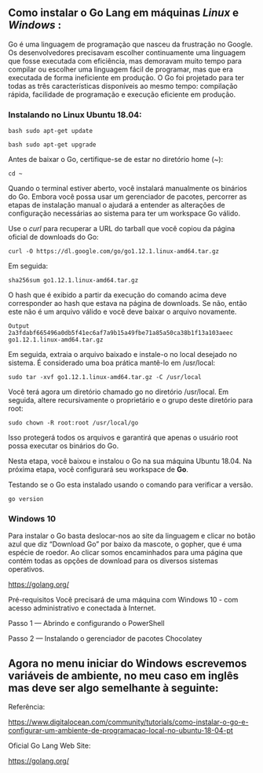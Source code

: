 
## Como instalar o **Go Lang** em máquinas *Linux* e *Windows* :

Go é uma linguagem de programação que nasceu da frustração no Google. Os desenvolvedores precisavam escolher continuamente uma linguagem que fosse executada com eficiência, mas demoravam muito tempo para compilar ou escolher uma linguagem fácil de programar, mas que era executada de forma ineficiente em produção. O Go foi projetado para ter todas as três características disponíveis ao mesmo tempo: compilação rápida, facilidade de programação e execução eficiente em produção.

### Instalando no Linux Ubuntu 18.04:

```bash sudo apt-get update ```

```bash sudo apt-get upgrade ```

Antes de baixar o Go, certifique-se de estar no diretório home (~):


``` cd ~ ```

Quando o terminal estiver aberto, você instalará manualmente os binários do Go. Embora você possa usar um gerenciador de pacotes, percorrer as etapas de instalação manual o ajudará a entender as alterações de configuração necessárias ao sistema para ter um workspace Go válido.

Use o *curl* para recuperar a URL do tarball que você copiou da página oficial de downloads do Go:

``` curl -O https://dl.google.com/go/go1.12.1.linux-amd64.tar.gz  ```


Em seguida:

``` sha256sum go1.12.1.linux-amd64.tar.gz ```

O hash que é exibido a partir da execução do comando acima deve corresponder ao hash que estava na página de downloads. Se não, então este não é um arquivo válido e você deve baixar o arquivo novamente.

``` 
Output
2a3fdabf665496a0db5f41ec6af7a9b15a49fbe71a85a50ca38b1f13a103aeec  go1.12.1.linux-amd64.tar.gz 
``` 

Em seguida, extraia o arquivo baixado e instale-o no local desejado no sistema. É considerado uma boa prática mantê-lo em /usr/local:

``` sudo tar -xvf go1.12.1.linux-amd64.tar.gz -C /usr/local ``` 

Você terá agora um diretório chamado go no diretório /usr/local. Em seguida, altere recursivamente o proprietário e o grupo deste diretório para root:


``` sudo chown -R root:root /usr/local/go ```

Isso protegerá todos os arquivos e garantirá que apenas o usuário root possa executar os binários do Go.

Nesta etapa, você baixou e instalou o Go na sua máquina Ubuntu 18.04. Na próxima etapa, você configurará seu workspace de **Go**.

Testando se o Go esta instalado usando o comando para verificar a versão.

 
``` go version ```

### Windows 10

Para instalar o Go basta deslocar-nos ao site da linguagem e clicar no botão azul que diz “Download Go” por baixo da mascote, o gopher, que é uma espécie de roedor. Ao clicar somos encaminhados para uma página que contém todas as opções de download para os diversos sistemas operativos.


https://golang.org/

Pré-requisitos
Você precisará de uma máquina com Windows 10 - com acesso administrativo e conectada à Internet.

Passo 1 — Abrindo e configurando o PowerShell

Passo 2 — Instalando o gerenciador de pacotes Chocolatey


## Agora no menu iniciar do Windows escrevemos **variáveis de ambiente**, no meu caso em inglês mas deve ser algo semelhante à seguinte:


Referência:

https://www.digitalocean.com/community/tutorials/como-instalar-o-go-e-configurar-um-ambiente-de-programacao-local-no-ubuntu-18-04-pt



Oficial Go Lang Web Site:

https://golang.org/
